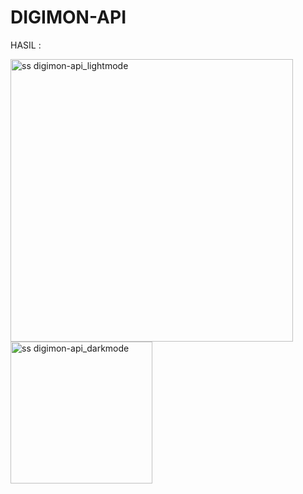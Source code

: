 # DIGIMON-API

HASIL :

<img width="452" alt="ss digimon-api_lightmode" src="https://github.com/sefryss/List-Objek-Wisata/assets/109064862/6b8b91ec-19ba-4808-a1b1-fb7c1afbd192">

<img width="227" alt="ss digimon-api_darkmode" src="https://github.com/sefryss/Digimon-API/assets/109064862/771a81e1-a694-45d0-9a56-622e4913738c">

